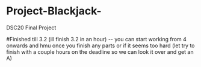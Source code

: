 # Project-Blackjack-
DSC20 Final Project 

#Finished till 3.2 (ill finish 3.2 in an hour) -- you can start working from 4 onwards and hmu once you finish any parts or if it seems too hard (let try to finish with a couple hours on the deadline so we can look it over and get an A)
